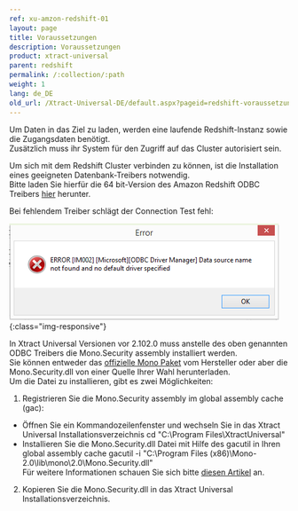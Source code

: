 ```yaml
---
ref: xu-amzon-redshift-01
layout: page
title: Voraussetzungen
description: Voraussetzungen
product: xtract-universal
parent: redshift
permalink: /:collection/:path
weight: 1
lang: de_DE
old_url: /Xtract-Universal-DE/default.aspx?pageid=redshift-voraussetzungen
---
```


Um Daten in das Ziel zu laden, werden eine laufende Redshift-Instanz sowie die Zugangsdaten benötigt.<br>
Zusätzlich muss ihr System für den Zugriff auf das Cluster autorisiert sein.

Um sich mit dem Redshift Cluster verbinden zu können, ist die Installation eines geeigneten Datenbank-Treibers notwendig.<br>
Bitte laden Sie hierfür die 64 bit-Version des Amazon Redshift ODBC Treibers [hier](https://docs.aws.amazon.com/redshift/latest/mgmt/install-odbc-driver-windows.html) herunter.

Bei fehlendem Treiber schlägt der Connection Test fehl:

![XU-fehlender-redshift-treiber](/img/content/XU-fehlender-redshift-treiber.png){:class="img-responsive"}

In Xtract Universal Versionen vor 2.102.0 muss anstelle des oben genannten ODBC Treibers die Mono.Security assembly installiert werden.<br>
Sie können entweder das [offizielle Mono Paket](http://download.mono-project.com/archive/2.0/download/) vom Hersteller oder aber die Mono.Security.dll von einer Quelle Ihrer Wahl herunterladen.<br>
Um die Datei zu installieren, gibt es zwei Möglichkeiten:

1. Registrieren Sie die Mono.Security assembly im global assembly cache (gac):
- Öffnen Sie ein Kommandozeilenfenster und wechseln Sie in das Xtract Universal Installationsverzeichnis
	cd "C:\Program Files\XtractUniversal"
- Installieren Sie die Mono.Security.dll Datei mit Hilfe des gacutil in Ihren global assembly cache 
	gacutil -i "C:\Program Files (x86)\Mono-2.0\lib\mono\2.0\Mono.Security.dll"<br>
	Für weitere Informationen schauen Sie sich bitte [diesen Artikel](https://docs.microsoft.com/en-us/dotnet/framework/app-domains/how-to-install-an-assembly-into-the-gac) an.

2. Kopieren Sie die Mono.Security.dll in das Xtract Universal Installationsverzeichnis.